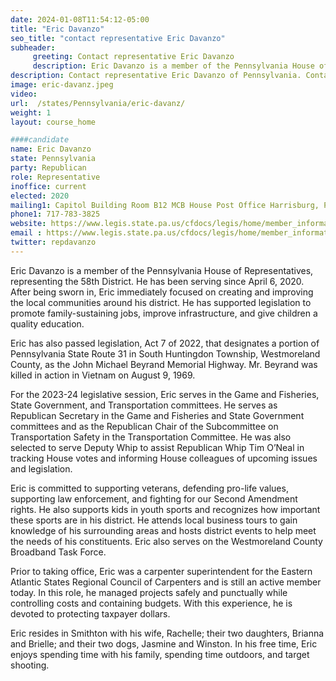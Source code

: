 ```yaml
---
date: 2024-01-08T11:54:12-05:00
title: "Eric Davanzo"
seo_title: "contact representative Eric Davanzo"
subheader:
     greeting: Contact representative Eric Davanzo
     description: Eric Davanzo is a member of the Pennsylvania House of Representatives, representing the 58th District. He has been serving since April 6, 2020. After being sworn in, Eric immediately focused on creating and improving the local communities around his district.
description: Contact representative Eric Davanzo of Pennsylvania. Contact information for Eric Davanzo includes email address, phone number, and mailing address.
image: eric-davanz.jpeg
video:
url:  /states/Pennsylvania/eric-davanz/
weight: 1
layout: course_home

####candidate
name: Eric Davanzo
state: Pennsylvania
party: Republican
role: Representative
inoffice: current
elected: 2020
mailing1: Capitol Building Room B12 MCB House Post Office Harrisburg, PA 17120
phone1: 717-783-3825
website: https://www.legis.state.pa.us/cfdocs/legis/home/member_information/House_bio.cfm?id=1875/
email : https://www.legis.state.pa.us/cfdocs/legis/home/member_information/House_bio.cfm?id=1875/
twitter: repdavanzo
---
```


Eric Davanzo is a member of the Pennsylvania House of Representatives, representing the 58th District. He has been serving since April 6, 2020. After being sworn in, Eric immediately focused on creating and improving the local communities around his district. He has supported legislation to promote family-sustaining jobs, improve infrastructure, and give children a quality education.

Eric has also passed legislation, Act 7 of 2022, that designates a portion of Pennsylvania State Route 31 in South Huntingdon Township, Westmoreland County, as the John Michael Beyrand Memorial Highway. Mr. Beyrand was killed in action in Vietnam on August 9, 1969.

For the 2023-24 legislative session, Eric serves in the Game and Fisheries, State Government, and Transportation committees. He serves as Republican Secretary in the Game and Fisheries and State Government committees and as the Republican Chair of the Subcommittee on Transportation Safety in the Transportation Committee. He was also selected to serve Deputy Whip to assist Republican Whip Tim O’Neal in tracking House votes and informing House colleagues of upcoming issues and legislation.

Eric is committed to supporting veterans, defending pro-life values, supporting law enforcement, and fighting for our Second Amendment rights. He also supports kids in youth sports and recognizes how important these sports are in his district. He attends local business tours to gain knowledge of his surrounding areas and hosts district events to help meet the needs of his constituents. Eric also serves on the Westmoreland County Broadband Task Force.

Prior to taking office, Eric was a carpenter superintendent for the Eastern Atlantic States Regional Council of Carpenters and is still an active member today. In this role, he managed projects safely and punctually while controlling costs and containing budgets. With this experience, he is devoted to protecting taxpayer dollars.

Eric resides in Smithton with his wife, Rachelle; their two daughters, Brianna and Brielle; and their two dogs, Jasmine and Winston. In his free time, Eric enjoys spending time with his family, spending time outdoors, and target shooting.
